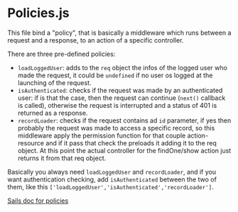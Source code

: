 # Policies.js

This file bind a "policy", that is basically a middleware which runs between a request and a response, to an action of a specific controller.

There are three pre-defined policies:
* `loadLoggedUser`: adds to the `req` object the infos of the logged user who made the request, it could be `undefined` if no user os logged at the launching of the request.
* `isAuthenticated`: checks if the request was made by an authenticated user: if is that the case, then the request can continue (`next()` callback is called), otherwise the request is interrupted and a status of 401 is returned as a response.
* `recordLoader`: checks if the request contains ad `id` parameter, if yes then probably the request was made to access a specific record, so this middleware apply the permission function for that couple action-resource and if it pass that check the preloads it adding it to the req object. At this point the actual controller for the findOne/show action just returns it from that req object.

Basically you always need `loadLoggedUser` and `recordLoader`, and if you want authentication checking, add `isAuthenticated` between the two of them, like this `['loadLoggedUser','isAuthenticated','recordLoader']`.

[Sails doc for policies]("http://sailsjs.org/documentation/concepts/policies")
